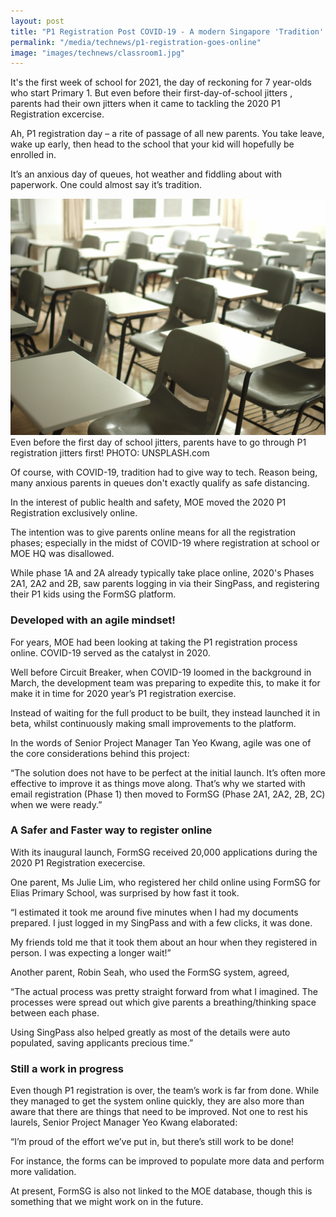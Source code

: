 ```yaml
---
layout: post
title: "P1 Registration Post COVID-19 - A modern Singapore 'Tradition' goes online"
permalink: "/media/technews/p1-registration-goes-online"
image: "images/technews/classroom1.jpg"
---
```

It's the first week of school for 2021, the day of reckoning for 7 year-olds who start Primary 1. But even before their first-day-of-school jitters , parents had their own jitters when it came to tackling the 2020 P1 Registration excercise.

Ah, P1 registration day – a rite of passage of all new parents. You take leave, wake up early, then head to the school that your kid will hopefully be enrolled in. 

It’s an anxious day of queues, hot weather and fiddling about with paperwork. One could almost say it’s tradition. 



![ClassRoom](/images/technews/classroom1.jpg) Even before the first day of school jitters, parents have to go through P1 registration jitters first! PHOTO: UNSPLASH.com


Of course, with COVID-19, tradition had to give way to tech. Reason being, many anxious parents in queues don't exactly qualify as safe distancing. 

In the interest of public health and safety, MOE moved the 2020 P1 Registration exclusively online. 

The intention was to give parents online means for all the registration phases; especially in the midst of COVID-19 where registration at school or MOE HQ was disallowed.   

While phase 1A and 2A already typically take place online, 2020's Phases 2A1, 2A2 and 2B, saw parents logging in via their SingPass, and registering their P1 kids using the FormSG platform. 

### **Developed with an agile mindset**!
For years, MOE had been looking at taking the P1 registration process online. COVID-19 served as the catalyst in 2020. 

Well before Circuit Breaker, when COVID-19 loomed in the background in March, the development team was preparing to expedite this, to make it for make it in time for 2020 year’s P1 registration exercise. 

Instead of waiting for the full product to be built, they instead launched it in beta, whilst continuously making small improvements to the platform. 

In the words of Senior Project Manager Tan Yeo Kwang, agile was one of the core considerations behind this project: 

“The solution does not have to be perfect at the initial launch. It’s often more effective to improve it as things move along. That’s why we started with email registration (Phase 1) then moved to FormSG (Phase 2A1, 2A2, 2B, 2C) when we were ready.”

 

### **A Safer and Faster way to register online**
With its inaugural launch, FormSG received 20,000 applications during the 2020 P1 Registration execercise.

One parent, Ms Julie Lim, who registered her child online using FormSG for Elias Primary School, was surprised by how fast it took. 

“I estimated it took me around five minutes when I had my documents prepared. I just logged in my SingPass and with a few clicks, it was done. 

My friends told me that it took them about an hour when they registered in person. I was expecting a longer wait!”

Another parent, Robin Seah, who used the FormSG system, agreed, 


“The actual process was pretty straight forward from what I imagined. The processes were spread out which give parents a breathing/thinking space between each phase. 

Using SingPass also helped greatly as most of the details were auto populated, saving applicants precious time.”


### **Still a work in progress**
Even though P1 registration is over, the team’s work is far from done. While they managed to get the system online quickly, they are also more than aware that there are things that need to be improved. 
Not one to rest his laurels, Senior Project Manager Yeo Kwang elaborated: 
 
“I’m proud of the effort we’ve put in, but there’s still work to be done!

For instance, the forms can be improved to populate more data and perform more validation. 

At present, FormSG is also not linked to the MOE database, though this is something that we might work on in the future. 
